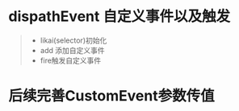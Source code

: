 # dispathEvent 自定义事件以及触发
> * likai(selector)初始化
> * add 添加自定义事件
> * fire触发自定义事件
# 后续完善CustomEvent参数传值
